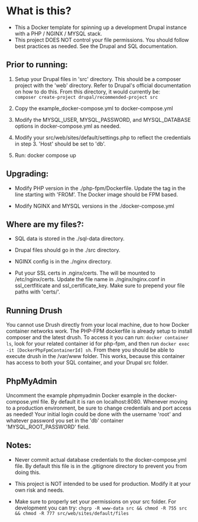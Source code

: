 # What is this?
- This a Docker template for spinning up a development Drupal instance with a PHP / NGINX / MYSQL stack.  
- This project DOES NOT control your file permissions. You should follow best practices as needed. See the Drupal and SQL documentation.  
  
## Prior to running:  
1. Setup your Drupal files in 'src' directory. This should be a composer project with the 'web' directory. Refer to Drupal's official documentation on how to do this. From this directory, it would currently be:  
`composer create-project drupal/recommended-project src`  
  
2. Copy the example_docker-compose.yml to docker-compose.yml    
  
3. Modify the MYSQL_USER, MYSQL_PASSWORD, and MYSQL_DATABASE options in docker-compose.yml as needed.  
  
3. Modify your src/web/sites/default/settings.php to reflect the credentials in step 3. 'Host' should be set to 'db'.  
  
4. Run: docker compose up  
  
## Upgrading:  
- Modify PHP version in the ./php-fpm/Dockerfile. Update the tag in the line starting with 'FROM'. The Docker image should be FPM based.  
  
- Modify NGINX and MYSQL versions in the ./docker-compose.yml  
  
## Where are my files?: 
- SQL data is stored in the ./sql-data directory.  
  
- Drupal files should go in the ./src directory.  
  
- NGINX config is in the ./nginx directory.  

- Put your SSL certs in .nginx/certs. The will be mounted to /etc/nginx/certs. Update the file name in ./nginx/nginx.conf in ssl_certfiticate and ssl_certificate_key. Make sure to prepend your file paths with 'certs/'.

## Running Drush
You cannot use Drush directly from your local machine, due to how Docker container networks work. The PHP-FPM dockerfile is already setup to install composer and the latest drush. To access it you can run: `docker container ls`, look for your related container id for php-fpm, and then run `docker exec -it [DockerPhpFpmContainerId] sh`. From there you should be able to execute drush in the /var/www folder. This works, because this container has access to both your SQL container, and your Drupal src folder.

## PhpMyAdmin
Uncomment the example phpmyadmin Docker example in the docker-compose.yml file. By default it is ran on localhost:8080. Whenever moving to a production environment, be sure to change credentials and port access as needed! Your initial login could be done with the username 'root' and whatever password you set in the 'db' container 'MYSQL_ROOT_PASSWORD' field.

## Notes:  
- Never commit actual database credentials to the docker-compose.yml file. By default this file is in the .gitignore directory to prevent you from doing this.  
  
- This project is NOT intended to be used for production. Modify it at your own risk and needs.  
  
- Make sure to properly set your permissions on your src folder. For development you can try: `chgrp -R www-data src && chmod -R 755 src && chmod -R 777 src/web/sites/default/files`